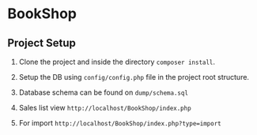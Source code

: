 # BookShop

## Project Setup
1.  Clone the project and inside the directory `composer install`.
2. Setup the DB using `config/config.php`  file in the project root structure.

3.  Database schema can be found on `dump/schema.sql`
4.  Sales list view `http://localhost/BookShop/index.php`
5.  For import `http://localhost/BookShop/index.php?type=import`
